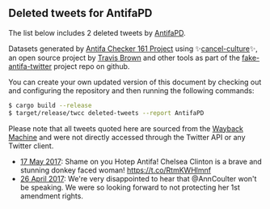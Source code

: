 ## Deleted tweets for AntifaPD

The list below includes 2 deleted tweets by
[AntifaPD](https://twitter.com/AntifaPD).



Datasets generated by [Antifa Checker 161 Project](https://twitter.com/antifacheck161) using ✨[cancel-culture](https://github.com/travisbrown/cancel-culture)✨, an open source project by 
[Travis Brown](https://twitter.com/travisbrown) and other tools as part of the 
[fake-antifa-twitter](https://github.com/antifacheck161/fake-antifa-twitter) project repo on github.

You can create your own updated version of this document by checking out and configuring the
repository and then running the following commands:

```bash
$ cargo build --release
$ target/release/twcc deleted-tweets --report AntifaPD
```

Please note that all tweets quoted here are sourced from the
[Wayback Machine](https://web.archive.org) and were not directly accessed through the Twitter API or
any Twitter client.

* [17 May 2017](https://web.archive.org/web/20170517210049/https://twitter.com/AntifaPD/status/864948846614458368): Shame on you Hotep Antifa! Chelsea Clinton is a brave and stunning donkey faced woman! https://t.co/RtmKWHlmnf <!--864948846614458368-->
* [26 April 2017](https://web.archive.org/web/20170426200245/https://twitter.com/AntifaPD/status/857324084266508288): We're very disappointed to hear that @AnnCoulter won't be speaking. We were so looking forward to not protecting her 1st amendment rights. <!--857324084266508288-->
